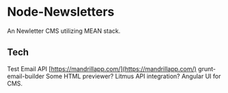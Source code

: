 Node-Newsletters
================

An Newletter CMS utilizing MEAN stack.

## Tech
Test Email API [https://mandrillapp.com/](https://mandrillapp.com/)
grunt-email-builder
Some HTML previewer? Litmus API integration?
Angular UI for CMS.